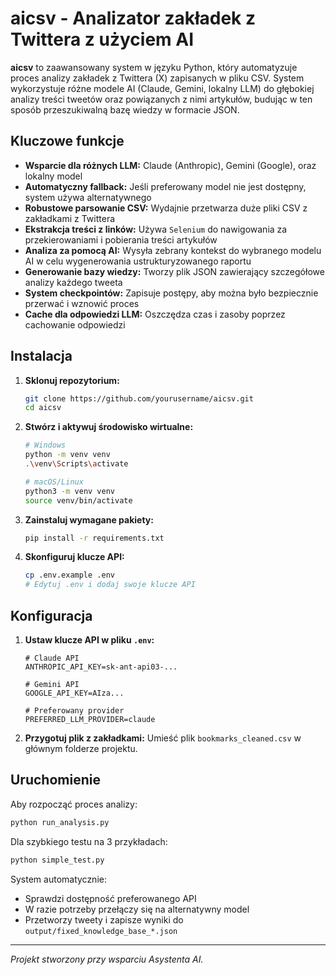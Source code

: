 # aicsv - Analizator zakładek z Twittera z użyciem AI

**aicsv** to zaawansowany system w języku Python, który automatyzuje proces analizy zakładek z Twittera (X) zapisanych w pliku CSV. System wykorzystuje różne modele AI (Claude, Gemini, lokalny LLM) do głębokiej analizy treści tweetów oraz powiązanych z nimi artykułów, budując w ten sposób przeszukiwalną bazę wiedzy w formacie JSON.

## Kluczowe funkcje

*   **Wsparcie dla różnych LLM:** Claude (Anthropic), Gemini (Google), oraz lokalny model
*   **Automatyczny fallback:** Jeśli preferowany model nie jest dostępny, system używa alternatywnego
*   **Robustowe parsowanie CSV:** Wydajnie przetwarza duże pliki CSV z zakładkami z Twittera
*   **Ekstrakcja treści z linków:** Używa `Selenium` do nawigowania za przekierowaniami i pobierania treści artykułów
*   **Analiza za pomocą AI:** Wysyła zebrany kontekst do wybranego modelu AI w celu wygenerowania ustrukturyzowanego raportu
*   **Generowanie bazy wiedzy:** Tworzy plik JSON zawierający szczegółowe analizy każdego tweeta
*   **System checkpointów:** Zapisuje postępy, aby można było bezpiecznie przerwać i wznowić proces
*   **Cache dla odpowiedzi LLM:** Oszczędza czas i zasoby poprzez cachowanie odpowiedzi

## Instalacja

1.  **Sklonuj repozytorium:**
    ```bash
    git clone https://github.com/yourusername/aicsv.git
    cd aicsv
    ```

2.  **Stwórz i aktywuj środowisko wirtualne:**
    ```bash
    # Windows
    python -m venv venv
    .\venv\Scripts\activate

    # macOS/Linux
    python3 -m venv venv
    source venv/bin/activate
    ```

3.  **Zainstaluj wymagane pakiety:**
    ```bash
    pip install -r requirements.txt
    ```

4.  **Skonfiguruj klucze API:**
    ```bash
    cp .env.example .env
    # Edytuj .env i dodaj swoje klucze API
    ```

## Konfiguracja

1.  **Ustaw klucze API w pliku `.env`:**
    ```
    # Claude API
    ANTHROPIC_API_KEY=sk-ant-api03-...
    
    # Gemini API  
    GOOGLE_API_KEY=AIza...
    
    # Preferowany provider
    PREFERRED_LLM_PROVIDER=claude
    ```

2.  **Przygotuj plik z zakładkami:** Umieść plik `bookmarks_cleaned.csv` w głównym folderze projektu.

## Uruchomienie

Aby rozpocząć proces analizy:

```bash
python run_analysis.py
```

Dla szybkiego testu na 3 przykładach:

```bash
python simple_test.py
```

System automatycznie:
- Sprawdzi dostępność preferowanego API
- W razie potrzeby przełączy się na alternatywny model
- Przetworzy tweety i zapisze wyniki do `output/fixed_knowledge_base_*.json`

---
*Projekt stworzony przy wsparciu Asystenta AI.* 